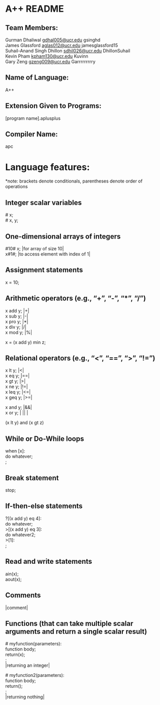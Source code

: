 A++ README  
==========

Team Members: 
-------------
Gurman Dhaliwal gdhal005@ucr.edu gsinghd  
James Glassford aglas012@ucr.edu jamesglassford15  
Suhail-Anand Singh Dhillon sdhil026@ucr.edu DhillonSuhail  
Kevin Pham kpham130@ucr.edu Kuvinn  
Gary Zeng gzeng009@ucr.edu Garrrrrrrrry  

Name of Language:  
-----------------
A++  

Extension Given to Programs:  
----------------------------
[program name].aplusplus  

Compiler Name:  
--------------
apc  

Language features:  
==================
*note: brackets denote conditionals, parentheses denote order of operations  

Integer scalar variables
------------------------
\# x;  
\# x, y;

One-dimensional arrays of integers
-----------------------------------
#10# x; |for array of size 10|  
x#1#; |to access element with index of 1|  


Assignment statements
---------------------
x = 10;

Arithmetic operators (e.g., “+”, “-”, “*”, “/”)
-----------------------------------------------
x add y; |+|  
x sub y;  |-|  
x pro y; |*|  
x div y; |/|  
x mod y; |%|  

x = (x add y) min z;  

Relational operators (e.g., “<”, “==”, “>”, “!=”)
-------------------------------------------------
x lt y; |<|  
x eq y; |==|  
x gt y; |>|  
x ne y; |!=|  
x leq y; |<=|  
x geq y; |>=|  

x and y; |&&|  
x or y; | || |  

(x lt y) and (x gt z)  


While or Do-While loops
-----------------------
when [x]:  
do whatever;  
;  

Break statement
---------------
stop;  

If-then-else statements
-----------------------
\?[(x add y) eq 4]:  
do whatever;  
\>[(x add y) eq 3]:  
do whatever2;  
\>[1]:  
;  

Read and write statements
-------------------------
ain(x);  
aout(x);  

Comments
---------
|comment|  

Functions (that can take multiple scalar arguments and return a single scalar result)
-------------------------------------------------------------------------------------
\# myfunction(parameters):  
function body;  
return(x);  
;  
|returning an integer|  

\# myfunction2(parameters):  
function body;  
return();  
;  
|returning nothing|  
